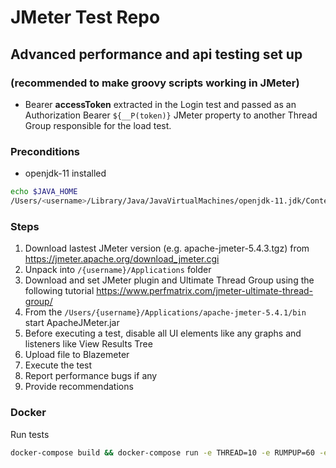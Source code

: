 # JMeter Test Repo

## Advanced performance and api testing set up

### (recommended to make groovy scripts working in JMeter)
- Bearer **accessToken** extracted in the Login test and passed as an Authorization Bearer `${__P(token)}` JMeter property to another Thread Group responsible for the load test.

### Preconditions

- openjdk-11 installed 
``` bash
echo $JAVA_HOME
/Users/<username>/Library/Java/JavaVirtualMachines/openjdk-11.jdk/Contents/Home
```
### Steps

1. Download lastest JMeter version (e.g. apache-jmeter-5.4.3.tgz) from
https://jmeter.apache.org/download_jmeter.cgi
2. Unpack into `/{username}/Applications` folder
3. Download and set JMeter plugin and Ultimate Thread Group using the following tutorial https://www.perfmatrix.com/jmeter-ultimate-thread-group/  
4. From the `/Users/{username}/Applications/apache-jmeter-5.4.1/bin` start ApacheJMeter.jar
5. Before executing a test, disable all UI elements like any graphs and listeners like View Results Tree
5. Upload file to Blazemeter
6. Execute the test
7. Report performance bugs if any
8. Provide recommendations

### Docker
Run tests
``` bash
docker-compose build && docker-compose run -e THREAD=10 -e RUMPUP=60 -e DURATION=60 -e TEST_NAME=all-order-flows -e ENVIRONMENT=${ENV} load-tests
```
